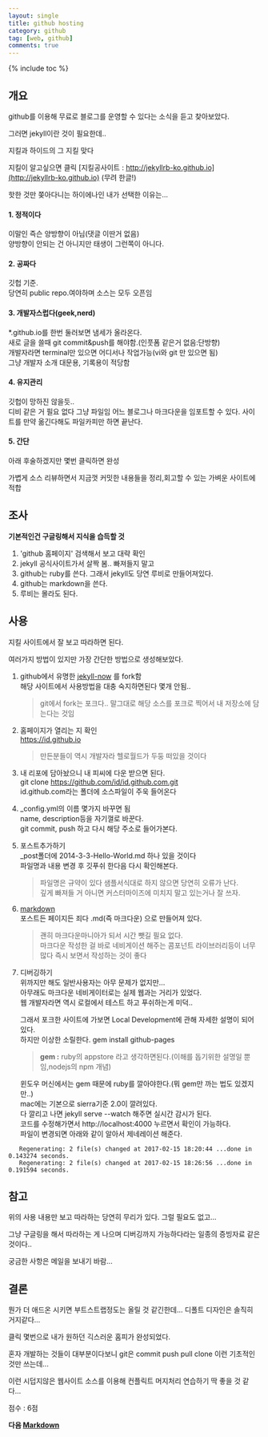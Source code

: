 ```yaml
---
layout: single
title: github hosting
category: github
tag: [web, github]
comments: true
---
```


{% include toc %}

## 개요

github를 이용해 무료로 블로그를 운영할 수 있다는 소식을 듣고 찾아보았다.

그러면 jekyll이란 것이 필요한데..

지킬과 하이드의 그 지킬 맞다

지킬이 알고싶으면 클릭 [지킬공사이트 : http://jekyllrb-ko.github.io](http://jekyllrb-ko.github.io) (무려 한글!)

핫한 것만 쫒아다니는 하이에나인 내가 선택한 이유는...

#### 1. 정적이다
이말인 즉슨 양방향이 아님(댓글 이딴거 없음)     
양방향이 안되는 건 아니지만 태생이 그런쪽이 아니다.
 
#### 2. 공짜다
깃헙 기준.    
당연히 public repo.여야하며 소스는 모두 오픈임
    
#### 3. 개발자스럽다(geek,nerd)
*.github.io를 한번 둘러보면 냄세가 올라온다.    
새로 글을 쓸때 git commit&push를 해야함.(인풋폼 같은거 없음:단방향)    
개발자라면 terminal만 있으면 어디서나 작업가능(vi와 git 만 있으면 됨)    
그냥 개발자 소개 대문용, 기록용이 적당함
    
#### 4. 유지관리
깃헙이 망하진 않을듯..    
디비 같은 거 필요 없다 그냥 파일임
어느 블로그나 마크다운을 임포트할 수 있다.
사이트를 만약 옮긴다해도 파일카피만 하면 끝난다.

#### 5. 간단
아래 후술하겠지만 몇번 클릭하면 완성

가볍게 소스 리뷰하면서 지금껏 커밋한 내용들을 정리,회고할 수 있는 가벼운 사이트에 적합
    
## 조사

**기본적인건 구글링해서 지식을 습득할 것**
    
1. 'github 홈페이지' 검색해서 보고 대략 확인
2. jekyll 공식사이트가서 살짝 봄.. 빠져들지 말고
3. github는 ruby를 쓴다. 그래서 jekyll도 당연 루비로 만들어져있다.
4. github는 markdown을 쓴다. 
5. 루비는 몰라도 된다.

## 사용

지킬 사이트에서 잘 보고 따라하면 된다.

여러가지 방법이 있지만 가장 간단한 방법으로 생성해보았다.

1. github에서 유명한 [jekyll-now](https://github.com/barryclark/jekyll-now) 를 fork함       
    해당 사이트에서 사용방법을 대충 숙지하면된다 몇개 안됨..
    
    > git에서 fork는 포크다.. 말그대로 해당 소스를 포크로 찍어서 내 저장소에 담는다는 것임

2. 홈페이지가 열리는 지 확인   
    https://id.github.io
    
    > 만든분들이 역시 개발자라 헬로월드가 두둥 떠있을 것이다

3. 내 리포에 담아놨으니 내 피씨에 다운 받으면 된다.   
    git clone https://github.com/id/id.github.com.git   
    id.github.com라는 폴더에 소스파일이 주욱 들어온다
    
4. _config.yml의 이름 몇가지 바꾸면 됨   
    name, description등을 자기껄로 바꾼다.    
    git commit, push 하고 다시 해당 주소로 들어가본다.     
    
5. 포스트추가하기   
    _post폴더에 2014-3-3-Hello-World.md 하나 있을 것이다    
    파일명과 내용 변경 후 깃푸쉬 한다음 다시 확인해본다.   
    
    > 파일명은 규약이 있다 샘플서식대로 하지 않으면 당연히 오류가 난다.   
    깊게 빠져들 거 아니면 커스터마이즈에 미치지 말고 있는거나 잘 쓰자.    
    
6. [markdown](https://fkkmemi.github.io/markdown/)   
    포스트든 페이지든 죄다 .md(즉 마크다운) 으로 만들어져 있다.       
    
    > 괜히 마크다운마니아가 되서 시간 뺏길 필요 없다.    
    마크다운 작성한 걸 바로 네비게이션 해주는 콤포넌트 라이브러리등이 너무 많다 즉시 보면서 작성하는 것이 좋다
    
7. 디버깅하기   
    위까지만 해도 일반사용자는 아무 문제가 없지만...   
    아무래도 마크다운 네비게이터로는 실제 웹과는 거리가 있었다.   
    웹 개발자라면 역시 로컬에서 테스트 하고 푸쉬하는게 미덕..  
    
    그래서 포크한 사이트에 가보면 Local Development에 관해 자세한 설명이 되어있다.   
    하지만 이상한 소릴한다. gem install github-pages  
    
    > **gem :** ruby의 appstore 라고 생각하면된다.(이해를 돕기위한 설명일 뿐임,nodejs의 npm 개념)   
    
    윈도우 머신에서는 gem 때문에 ruby를 깔아야한다.(뭐 gem만 까는 법도 있겠지만..)      
    mac에는 기본으로 sierra기준 2.0이 깔려있다.   
    다 깔리고 나면 jekyll serve --watch 해주면 실시간 감시가 된다.    
    코드를 수정해가면서 http://localhost:4000 누르면서 확인이 가능하다.  
    파일이 변경되면 아래와 같이 알아서 제네레이션 해준다.
        
```text
   Regenerating: 2 file(s) changed at 2017-02-15 18:20:44 ...done in 0.143274 seconds.   
   Regenerating: 2 file(s) changed at 2017-02-15 18:26:56 ...done in 0.191594 seconds.
```    

    
## 참고

위의 사용 내용만 보고 따라하는 당연히 무리가 있다. 그럴 필요도 없고...   

그냥 구글링을 해서 따라하는 게 나으며 디버깅까지 가능하다라는 일종의 증빙자료 같은 것이다..
   
궁금한 사항은 메일을 보내기 바람...

## 결론

뭔가 더 애드온 시키면 부트스트랩정도는 올릴 것 같긴한데... 디폴트 디자인은 솔직히 거지같다...   

클릭 몇번으로 내가 원하던 긱스러운 홈피가 완성되었다.
        
혼자 개발하는 것들이 대부분이다보니 git은 commit push pull clone 이런 기초적인 것만 쓰는데...
      
이런 시덥지않은 웹사이트 소스를 이용해 컨플릭트 머지처리 연습하기 딱 좋을 것 같다...
   
점수 : 6점

    
    
**다음 [Markdown](/markdown/)**

    
    
    

    
    
    
    
    


